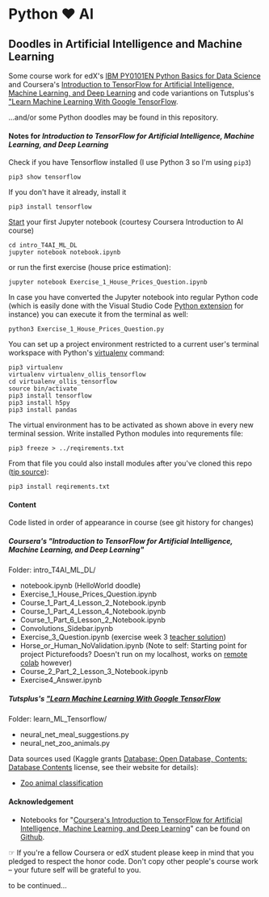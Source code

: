 # Python ❤︎ AI
## Doodles in Artificial Intelligence and Machine Learning

Some course work for edX's [IBM PY0101EN Python Basics for Data Science](https://courses.edx.org/courses/course-v1:IBM+PY0101EN+1T2019/course/) and Coursera's [Introduction to TensorFlow for Artificial Intelligence, Machine Learning, and Deep Learning](https://www.coursera.org/learn/introduction-tensorflow) and code variantions on Tutsplus's ["Learn Machine Learning With Google TensorFlow](https://code.tutsplus.com/courses/learn-machine-learning-with-google-tensorflow/lessons/why-use-tensorflow).

...and/or some Python doodles may be found in this repository.


#### Notes for *Introduction to TensorFlow for Artificial Intelligence, Machine Learning, and Deep Learning*

Check if you have Tensorflow installed (I use Python 3 so I'm using ```pip3```)

    pip3 show tensorflow

If you don't have it already, install it

    pip3 install tensorflow

[Start](https://jupyter-notebook.readthedocs.io/en/latest/notebook.html#notebook-user-interface) your first Jupyter notebook (courtesy Coursera Introduction to AI course)

    cd intro_T4AI_ML_DL
    jupyter notebook notebook.ipynb

or run the first exercise (house price estimation):

    jupyter notebook Exercise_1_House_Prices_Question.ipynb

In case you have converted the Jupyter notebook into regular Python code (which is easily done with the Visual Studio Code [Python extension](https://marketplace.visualstudio.com/items?itemName=ms-python.python) for instance) you can execute it from the terminal as well:

    python3 Exercise_1_House_Prices_Question.py

You can set up a project environment restricted to a current user's terminal workspace with Python's [virtualenv](https://virtualenv.pypa.io/en/stable/userguide/#usage) command:

    pip3 virtualenv
    virtualenv virtualenv_ollis_tensorflow
    cd virtualenv_ollis_tensorflow
    source bin/activate
    pip3 install tensorflow
    pip3 install h5py
    pip3 install pandas

The virtual environment has to be activated as shown above in every new terminal session.
Write installed Python modules into requrements file:

    pip3 freeze > ../reqirements.txt

From that file you could also install modules after you've cloned this repo ([tip source](https://code.tutsplus.com/courses/build-a-web-app-with-the-flask-microframework-for-python/lessons/setting-up-the-environment)):

    pip3 install reqirements.txt




#### Content
Code listed in order of appearance in course (see git history for changes)

##### Coursera's "Introduction to TensorFlow for Artificial Intelligence, Machine Learning, and Deep Learning"
Folder: intro_T4AI_ML_DL/
- notebook.ipynb (HelloWorld doodle)
- Exercise_1_House_Prices_Question.ipynb
- Course_1_Part_4_Lesson_2_Notebook.ipynb
- Course_1_Part_4_Lesson_4_Notebook.ipynb
- Course_1_Part_6_Lesson_2_Notebook.ipynb
- Convolutions_Sidebar.ipynb
- Exercise_3_Question.ipynb (exercise week 3 [teacher solution](https://colab.research.google.com/github/lmoroney/dlaicourse/blob/master/Exercises/Exercise%203%20-%20Convolutions/Exercise%203%20-%20Answer.ipynb))
- Horse_or_Human_NoValidation.ipynb (Note to self: Starting point for project Picturefoods? Doesn't run on my localhost, works on [remote colab](https://colab.research.google.com/github/lmoroney/dlaicourse/blob/master/Course%201%20-%20Part%208%20-%20Lesson%202%20-%20Notebook.ipynb#scrollTo=RXZT2UsyIVe_) however)
- Course_2_Part_2_Lesson_3_Notebook.ipynb
- Exercise4_Answer.ipynb

##### Tutsplus's ["Learn Machine Learning With Google TensorFlow](https://code.tutsplus.com/courses/learn-machine-learning-with-google-tensorflow/lessons/why-use-tensorflow)

Folder: learn_ML_Tensorflow/
- neural_net_meal_suggestions.py
- neural_net_zoo_animals.py

Data sources used (Kaggle grants [Database: Open Database, Contents: Database Contents](https://opendatacommons.org/licenses/dbcl/1.0/) license, see their website for details):
- [Zoo animal classification](https://www.kaggle.com/uciml/zoo-animal-classification)


#### Acknowledgement
- Notebooks for "[Coursera's Introduction to TensorFlow for Artificial Intelligence, Machine Learning, and Deep Learning](https://www.coursera.org/learn/introduction-tensorflow)" can be found on [Github](https://github.com/lmoroney/dlaicourse).

☞ If you're a fellow Coursera or edX student please keep in mind that you pledged to respect the honor code. Don't copy other people's course work – your future self will be grateful to you.

to be continued...